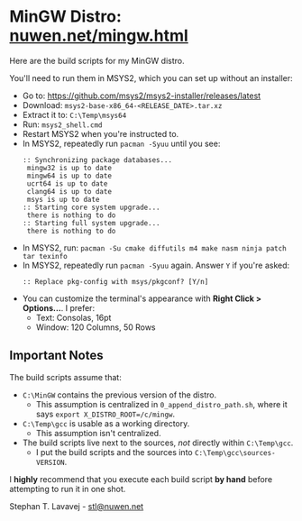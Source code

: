 # MinGW Distro: [nuwen.net/mingw.html](https://nuwen.net/mingw.html)

Here are the build scripts for my MinGW distro.

You'll need to run them in MSYS2, which you can set up without an installer:

* Go to: https://github.com/msys2/msys2-installer/releases/latest
* Download: `msys2-base-x86_64-<RELEASE_DATE>.tar.xz`
* Extract it to: `C:\Temp\msys64`
* Run: `msys2_shell.cmd`
* Restart MSYS2 when you're instructed to.
* In MSYS2, repeatedly run `pacman -Syuu` until you see:
  ```
  :: Synchronizing package databases...
   mingw32 is up to date
   mingw64 is up to date
   ucrt64 is up to date
   clang64 is up to date
   msys is up to date
  :: Starting core system upgrade...
   there is nothing to do
  :: Starting full system upgrade...
   there is nothing to do
  ```
* In MSYS2, run: `pacman -Su cmake diffutils m4 make nasm ninja patch tar texinfo`
* In MSYS2, repeatedly run `pacman -Syuu` again. Answer `Y` if you're asked:
  ```
  :: Replace pkg-config with msys/pkgconf? [Y/n]
  ```
* You can customize the terminal's appearance with **Right Click > Options...**. I prefer:
  + Text: Consolas, 16pt
  + Window: 120 Columns, 50 Rows

## Important Notes

The build scripts assume that:

* `C:\MinGW` contains the previous version of the distro.
  + This assumption is centralized in `0_append_distro_path.sh`, where it says `export X_DISTRO_ROOT=/c/mingw`.
* `C:\Temp\gcc` is usable as a working directory.
  + This assumption isn't centralized.
* The build scripts live next to the sources, *not* directly within `C:\Temp\gcc`.
  + I put the build scripts and the sources into `C:\Temp\gcc\sources-VERSION`.

I **highly** recommend that you execute each build script **by hand** before attempting to run it in one shot.

Stephan T. Lavavej - stl@nuwen.net
